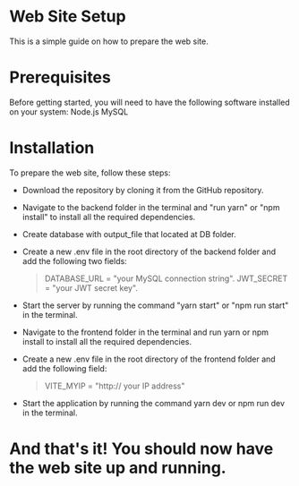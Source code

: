 # Web Site Setup
This is a simple guide on how to prepare the web site.

# Prerequisites
Before getting started, you will need to have the following software installed on your system:
Node.js
MySQL

# Installation
To prepare the web site, follow these steps:

- Download the repository by cloning it from the GitHub repository.

- Navigate to the backend folder in the terminal and "run yarn" or "npm install" to install all the required dependencies.

- Create database with output_file that located at DB folder.

- Create a new .env file in the root directory of the backend folder and add the following two fields:
    > DATABASE_URL = "your MySQL connection string".
    > JWT_SECRET = "your JWT secret key".

- Start the server by running the command "yarn start" or "npm run start" in the terminal.

- Navigate to the frontend folder in the terminal and run yarn or npm install to install all the required dependencies.

- Create a new .env file in the root directory of the frontend folder and add the following field:
    > VITE_MYIP = "http:// your IP address"
  
- Start the application by running the command yarn dev or npm run dev in the terminal.

# And that's it! You should now have the web site up and running.

